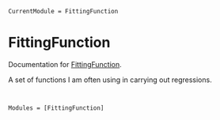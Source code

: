 ```@meta
CurrentModule = FittingFunction
```

# FittingFunction

Documentation for [FittingFunction](https://github.com/stefanocovino/FittingFunction.jl).

A set of functions I am often using in carrying out regressions.




```@contents
```



```@index
```

```@autodocs
Modules = [FittingFunction]
```
